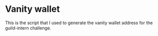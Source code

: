 # Vanity wallet

This is the script that I used to generate the vanity wallet address for the guild-intern challenge.